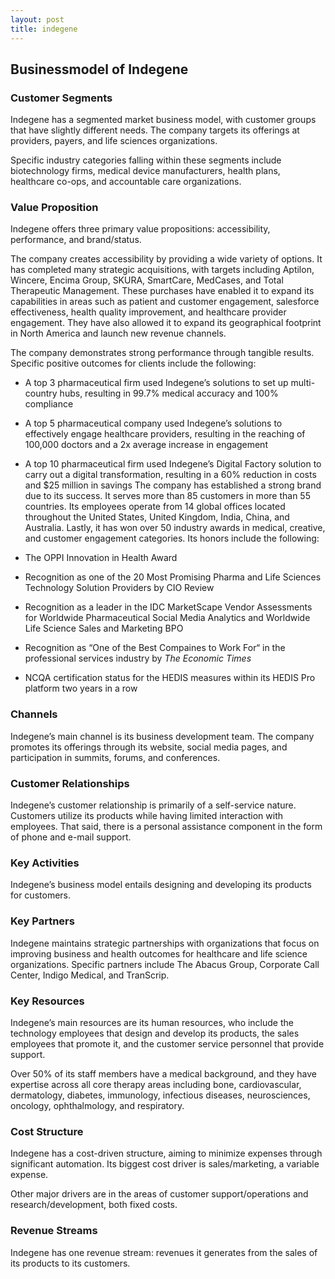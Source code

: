 ```yaml
---
layout: post
title: indegene
---
```


Businessmodel of Indegene
--------------------------

### Customer Segments

Indegene has a segmented market business model, with customer groups that have slightly different needs. The company targets its offerings at providers, payers, and life sciences organizations.

Specific industry categories falling within these segments include biotechnology firms, medical device manufacturers, health plans, healthcare co-ops, and accountable care organizations.

### Value Proposition

Indegene offers three primary value propositions: accessibility, performance, and brand/status.

The company creates accessibility by providing a wide variety of options. It has completed many strategic acquisitions, with targets including Aptilon, Wincere, Encima Group, SKURA, SmartCare, MedCases, and Total Therapeutic Management. These purchases have enabled it to expand its capabilities in areas such as patient and customer engagement, salesforce effectiveness, health quality improvement, and healthcare provider engagement. They have also allowed it to expand its geographical footprint in North America and launch new revenue channels.

The company demonstrates strong performance through tangible results. Specific positive outcomes for clients include the following:

 * A top 3 pharmaceutical firm used Indegene’s solutions to set up multi-country hubs, resulting in 99.7% medical accuracy and 100% compliance
* A top 5 pharmaceutical company used Indegene’s solutions to effectively engage healthcare providers, resulting in the reaching of 100,000 doctors and a 2x average increase in engagement
* A top 10 pharmaceutical firm used Indegene’s Digital Factory solution to carry out a digital transformation, resulting in a 60% reduction in costs and $25 million in savings
 The company has established a strong brand due to its success. It serves more than 85 customers in more than 55 countries. Its employees operate from 14 global offices located throughout the United States, United Kingdom, India, China, and Australia. Lastly, it has won over 50 industry awards in medical, creative, and customer engagement categories. Its honors include the following:

 * The OPPI Innovation in Health Award
* Recognition as one of the 20 Most Promising Pharma and Life Sciences Technology Solution Providers by CIO Review
* Recognition as a leader in the IDC MarketScape Vendor Assessments for Worldwide Pharmaceutical Social Media Analytics and Worldwide Life Science Sales and Marketing BPO
* Recognition as “One of the Best Compaines to Work For“ in the professional services industry by *The Economic Times*
* NCQA certification status for the HEDIS measures within its HEDIS Pro platform two years in a row
 ### Channels

Indegene’s main channel is its business development team. The company promotes its offerings through its website, social media pages, and participation in summits, forums, and conferences.

### Customer Relationships

Indegene’s customer relationship is primarily of a self-service nature. Customers utilize its products while having limited interaction with employees. That said, there is a personal assistance component in the form of phone and e-mail support.

### Key Activities

Indegene’s business model entails designing and developing its products for customers.

### Key Partners

Indegene maintains strategic partnerships with organizations that focus on improving business and health outcomes for healthcare and life science organizations. Specific partners include The Abacus Group, Corporate Call Center, Indigo Medical, and TranScrip.

### Key Resources

Indegene’s main resources are its human resources, who include the technology employees that design and develop its products, the sales employees that promote it, and the customer service personnel that provide support.

Over 50% of its staff members have a medical background, and they have expertise across all core therapy areas including bone, cardiovascular, dermatology, diabetes, immunology, infectious diseases, neurosciences, oncology, ophthalmology, and respiratory.

### Cost Structure

Indegene has a cost-driven structure, aiming to minimize expenses through significant automation. Its biggest cost driver is sales/marketing, a variable expense.

Other major drivers are in the areas of customer support/operations and research/development, both fixed costs.

### Revenue Streams

Indegene has one revenue stream: revenues it generates from the sales of its products to its customers.
